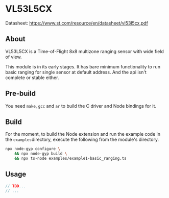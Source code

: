 # VL53L5CX
Datasheet: https://www.st.com/resource/en/datasheet/vl53l5cx.pdf

## About

VL53L5CX is a Time-of-Flight 8x8 multizone ranging sensor with wide field of
view.

This module is in its early stages. It has bare minimum functionality to run
basic ranging for single sensor at default address. And the api isn't complete
or stable either.

## Pre-build

You need `make`, `gcc` and `ar` to build the C driver and Node bindings for it.

## Build

For the moment, to build the Node extension and run the example code in the `examples`directory, execute the following from the module's directory.
```bash
npx node-gyp configure \
    && npx node-gyp build \
    && npx ts-node examples/example1-basic_ranging.ts
```

## Usage
```ts
// TBD...
// ...
```

